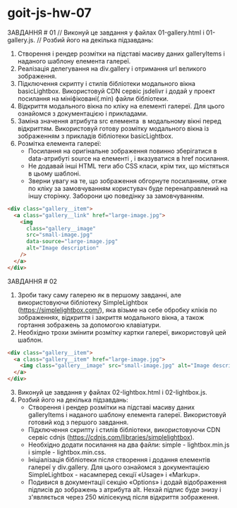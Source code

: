 # goit-js-hw-07

ЗАВДАННЯ # 01
// Виконуй це завдання у файлах 01-gallery.html і 01-gallery.js.
// Розбий його на декілька підзавдань:

1.  Створення і рендер розмітки на підставі масиву даних galleryItems і наданого шаблону елемента галереї.
2.  Реалізація делегування на div.gallery і отримання url великого зображення.
3.  Підключення скрипту і стилів бібліотеки модального вікна basicLightbox. Використовуй CDN сервіс jsdelivr і додай у проект посилання на мініфіковані(.min) файли бібліотеки.
4.  Відкриття модального вікна по кліку на елементі галереї. Для цього ознайомся з документацією і прикладами.
5.  Заміна значення атрибута src елемента <img> в модальному вікні перед відкриттям. Використовуй готову розмітку модального вікна із зображенням з прикладів бібліотеки basicLightbox.
6.  Розмітка елемента галереї:
    - Посилання на оригінальне зображення повинно зберігатися в data-атрибуті source на елементі <img>, і вказуватися в href посилання.
    - Не додавай інші HTML теги або CSS класи, крім тих, що містяться в цьому шаблоні.
    - Зверни увагу на те, що зображення обгорнуте посиланням, отже по кліку за замовчуванням користувач буде перенаправлений на іншу сторінку. Заборони цю поведінку за замовчуванням.

```html
<div class="gallery__item">
  <a class="gallery__link" href="large-image.jpg">
    <img
      class="gallery__image"
      src="small-image.jpg"
      data-source="large-image.jpg"
      alt="Image description"
    />
  </a>
</div>
```

ЗАВДАННЯ # 02

1.  Зроби таку саму галерею як в першому завданні, але використовуючи бібліотеку SimpleLightbox (https://simplelightbox.com/), яка візьме на себе обробку кліків по зображеннях, відкриття і закриття модального вікна, а також гортання зображень за допомогою клавіатури.
2.  Необхідно трохи змінити розмітку картки галереї, використовуй цей шаблон.

```html
<div class="gallery__item">
  <a class="gallery__item" href="large-image.jpg">
    <img class="gallery__image" src="small-image.jpg" alt="Image description" />
  </a>
</div>
```

3. Виконуй це завдання у файлах 02-lightbox.html і 02-lightbox.js.
4. Розбий його на декілька підзавдань:
   - Створення і рендер розмітки на підставі масиву даних galleryItems і наданого шаблону елемента галереї. Використовуй готовий код з першого завдання.
   - Підключення скрипту і стилів бібліотеки, використовуючи CDN сервіс cdnjs (https://cdnjs.com/libraries/simplelightbox).
   - Необхідно додати посилання на два файли: simple - lightbox.min.js і simple - lightbox.min.css.
   - Ініціалізація бібліотеки після створення і додання елементів галереї у div.gallery. Для цього ознайомся з документацією SimpleLightbox - насамперед секції «Usage» і «Markup».
   - Подивися в документації секцію «Options» і додай відображення підписів до зображень з атрибута alt. Нехай
     підпис буде знизу і з'являється через 250 мілісекунд після відкриття зображення.
